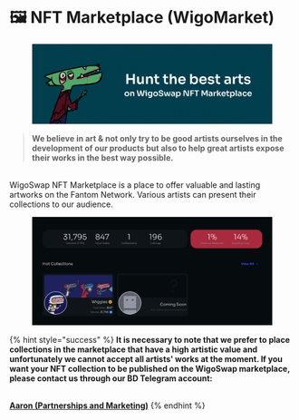 # 🖼 NFT Marketplace (WigoMarket)

<figure><img src="../.gitbook/assets/Marketplace.jpg" alt=""><figcaption></figcaption></figure>

> **We believe in art & not only try to be good artists ourselves in the development of our products but also to help great artists expose their works in the best way possible.**

\
WigoSwap NFT Marketplace is a place to offer valuable and lasting artworks on the Fantom Network. Various artists can present their collections to our audience.

<figure><img src="../.gitbook/assets/WigoMarket.jpg" alt=""><figcaption></figcaption></figure>

{% hint style="success" %}
**It is necessary to note that we prefer to place collections in the marketplace that have a high artistic value and unfortunately we cannot accept all artists' works at the moment. If you want your NFT collection to be published on the WigoSwap marketplace, please contact us through our BD Telegram account:**

\
[**Aaron (Partnerships and Marketing)**](https://t.me/AaronLeb)
{% endhint %}
